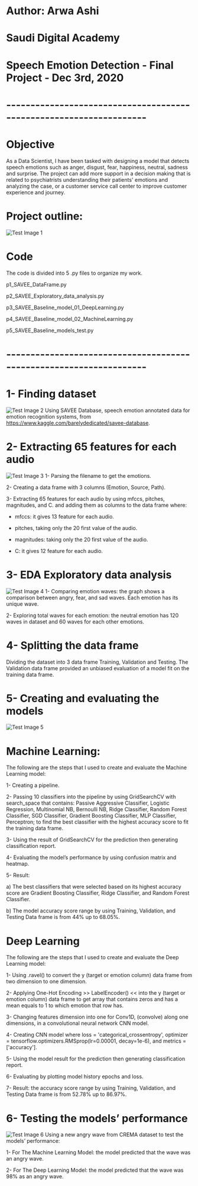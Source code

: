 
# Author: Arwa Ashi

# Saudi Digital Academy 

# Speech Emotion Detection - Final Project - Dec 3rd, 2020
# -------------------------------------------------------------------

# Objective
As a Data Scientist, I have been tasked with designing a model that detects speech emotions such as anger, disgust, fear, happiness, neutral, sadness and surprise. The project can add more support in a decision making that is related to psychiatrists understanding their patients' emotions and analyzing the case, or a customer service call center to improve customer experience and journey.

# Project outline: 
![Test Image 1](https://github.com/AMMAshi/AMMAshi-Saudi-Digital-Academy---Data-Science-Immersive---Bootcamps/blob/master/Speech_Emotion_Detection/images/Project_outline.png)

# Code
The code is divided into 5 .py files to organize my work.

p1_SAVEE_DataFrame.py 

p2_SAVEE_Exploratory_data_analysis.py 

p3_SAVEE_Baseline_model_01_DeepLearning.py

p4_SAVEE_Baseline_model_02_MachineLearning.py

p5_SAVEE_Baseline_models_test.py
# -------------------------------------------------------------------

# 1- Finding dataset
![Test Image 2](https://github.com/AMMAshi/AMMAshi-Saudi-Digital-Academy---Data-Science-Immersive---Bootcamps/blob/master/Speech_Emotion_Detection/images/DataFrame.png)
Using SAVEE Database, speech emotion annotated data for emotion recognition systems, from
https://www.kaggle.com/barelydedicated/savee-database.

# 2-  Extracting 65 features for each audio
![Test Image 3](https://github.com/AMMAshi/AMMAshi-Saudi-Digital-Academy---Data-Science-Immersive---Bootcamps/blob/master/Speech_Emotion_Detection/images/features.png)
1- Parsing the filename to get the emotions.

2- Creating a data frame with 3 columns (Emotion, Source, Path). 

3- Extracting 65 features for each audio by using mfccs, pitches, magnitudes, and C. and adding them as columns to the data frame where:

- mfccs: it gives 13 feature for each audio. 

- pitches, taking only the 20 first value of the audio.

- magnitudes: taking only the 20 first value of the audio.

- C: it gives 12 feature for each audio.


# 3- EDA Exploratory data analysis
![Test Image 4](https://github.com/AMMAshi/AMMAshi-Saudi-Digital-Academy---Data-Science-Immersive---Bootcamps/blob/master/Speech_Emotion_Detection/images/EDA.png)
1- Comparing emotion waves: the graph shows a comparison between angry, fear, and sad waves. Each emotion has its unique wave. 

2- Exploring total waves for each emotion: the neutral emotion has 120 waves in dataset and 60 waves for each other emotions.


# 4- Splitting the data frame
Dividing the dataset into 3 data frame Training, Validation and Testing. The Validation data frame provided an unbiased evaluation of a model fit on the training data frame. 

# 5- Creating and evaluating the models
![Test Image 5](https://github.com/AMMAshi/AMMAshi-Saudi-Digital-Academy---Data-Science-Immersive---Bootcamps/blob/master/Speech_Emotion_Detection/images/result.png)
# Machine Learning: 
The following are the steps that I used to create and evaluate the Machine Learning model:

1- Creating a pipeline.

2- Passing 10 classifiers into the pipeline by using GridSearchCV with search_space that contains: Passive Aggressive Classifier, Logistic Regression, Multinomial NB, Bernoulli NB, Ridge Classifier, Random Forest Classifier, SGD Classifier, Gradient Boosting Classifier, MLP Classifier, Perceptron; to find the best classifier with the highest accuracy score to fit the training data frame.
  
3- Using the result of GridSearchCV for the prediction then generating classification report.

4- Evaluating the model’s performance by using confusion matrix and heatmap.

5- Result:
 
a) The best classifiers that were selected based on its highest accuracy score are Gradient Boosting Classifier, Ridge Classifier, and Random Forest Classifier.

b) The model accuracy score range by using Training, Validation, and Testing Data frame is from 44% up to 68.05%.


# Deep Learning 
The following are the steps that I used to create and evaluate the Deep Learning model:

1- Using .ravel() to convert the y (target or emotion column) data frame from two dimension to one dimension.

2- Applying One-Hot Encoding >> LabelEncoder() << into the y (target or emotion column) data frame to get array that contains zeros and  has a mean equals to 1 to which emotion that row has.

3- Changing features dimension into one for Conv1D, (convolve) along one dimensions, in a convolutional neural network CNN model. 

4- Creating CNN model where loss = 'categorical_crossentropy', optimizer = tensorflow.optimizers.RMSprop(lr=0.00001, decay=1e-6), and metrics = ['accuracy'].

5- Using the model result for the prediction then generating classification report.

6- Evaluating by plotting model history epochs and loss.

7- Result: the accuracy score range by using Training, Validation, and Testing Data frame is from 52.78% up to 86.97%. 

# 6- Testing the models’ performance
![Test Image 6](https://github.com/AMMAshi/AMMAshi-Saudi-Digital-Academy---Data-Science-Immersive---Bootcamps/blob/master/Speech_Emotion_Detection/images/test.png)
Using a new angry wave from CREMA dataset to test the models’ performance:

1- For The Machine Learning Model: the model predicted that the wave was an angry wave.

2- For The Deep Learning Model: the model predicted that the wave was 98% as an angry wave.
 
